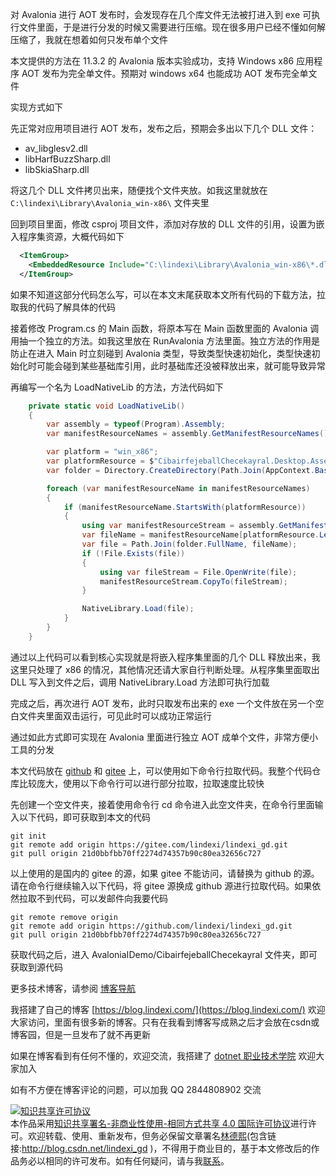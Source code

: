 
对 Avalonia 进行 AOT 发布时，会发现存在几个库文件无法被打进入到 exe 可执行文件里面，于是进行分发的时候又需要进行压缩。现在很多用户已经不懂如何解压缩了，我就在想着如何只发布单个文件

<!--more-->


<!-- 发布 -->
<!-- 博客 -->

本文提供的方法在 11.3.2 的 Avalonia 版本实验成功，支持 Windows x86 应用程序 AOT 发布为完全单文件。预期对 windows x64 也能成功 AOT 发布完全单文件

实现方式如下

先正常对应用项目进行 AOT 发布，发布之后，预期会多出以下几个 DLL 文件：

- av_libglesv2.dll
- libHarfBuzzSharp.dll
- libSkiaSharp.dll

将这几个 DLL 文件拷贝出来，随便找个文件夹放。如我这里就放在 `C:\lindexi\Library\Avalonia_win-x86\` 文件夹里

回到项目里面，修改 csproj 项目文件，添加对存放的 DLL 文件的引用，设置为嵌入程序集资源，大概代码如下

```xml
  <ItemGroup>
    <EmbeddedResource Include="C:\lindexi\Library\Avalonia_win-x86\*.dll" LinkBase="Assets\win-x86" />
  </ItemGroup>
```

如果不知道这部分代码怎么写，可以在本文末尾获取本文所有代码的下载方法，拉取我的代码了解具体的代码

接着修改 Program.cs 的 Main 函数，将原本写在 Main 函数里面的 Avalonia 调用抽一个独立的方法。如我这里放在 RunAvalonia 方法里面。独立方法的作用是防止在进入 Main 时立刻碰到 Avalonia 类型，导致类型快速初始化，类型快速初始化时可能会碰到某些基础库引用，此时基础库还没被释放出来，就可能导致异常

再编写一个名为 LoadNativeLib 的方法，方法代码如下

```csharp
    private static void LoadNativeLib()
    {
        var assembly = typeof(Program).Assembly;
        var manifestResourceNames = assembly.GetManifestResourceNames();

        var platform = "win_x86";
        var platformResource = $"CibairfejeballChecekayral.Desktop.Assets.{platform}.";
        var folder = Directory.CreateDirectory(Path.Join(AppContext.BaseDirectory, platform));

        foreach (var manifestResourceName in manifestResourceNames)
        {
            if (manifestResourceName.StartsWith(platformResource))
            {
                using var manifestResourceStream = assembly.GetManifestResourceStream(manifestResourceName)!;
                var fileName = manifestResourceName[platformResource.Length..];
                var file = Path.Join(folder.FullName, fileName);
                if (!File.Exists(file))
                {
                    using var fileStream = File.OpenWrite(file);
                    manifestResourceStream.CopyTo(fileStream);
                }

                NativeLibrary.Load(file);
            }
        }
    }
```

通过以上代码可以看到核心实现就是将嵌入程序集里面的几个 DLL 释放出来，我这里只处理了 x86 的情况，其他情况还请大家自行判断处理。从程序集里面取出 DLL 写入到文件之后，调用 NativeLibrary.Load 方法即可执行加载

完成之后，再次进行 AOT 发布，此时只取发布出来的 exe 一个文件放在另一个空白文件夹里面双击运行，可见此时可以成功正常运行

通过如此方式即可实现在 Avalonia 里面进行独立 AOT 成单个文件，非常方便小工具的分发

本文代码放在 [github](https://github.com/lindexi/lindexi_gd/tree/21d0bbfbb70ff2274d74357b90c80ea32656c727/AvaloniaIDemo/CibairfejeballChecekayral) 和 [gitee](https://gitee.com/lindexi/lindexi_gd/tree/21d0bbfbb70ff2274d74357b90c80ea32656c727/AvaloniaIDemo/CibairfejeballChecekayral) 上，可以使用如下命令行拉取代码。我整个代码仓库比较庞大，使用以下命令行可以进行部分拉取，拉取速度比较快

先创建一个空文件夹，接着使用命令行 cd 命令进入此空文件夹，在命令行里面输入以下代码，即可获取到本文的代码

```
git init
git remote add origin https://gitee.com/lindexi/lindexi_gd.git
git pull origin 21d0bbfbb70ff2274d74357b90c80ea32656c727
```

以上使用的是国内的 gitee 的源，如果 gitee 不能访问，请替换为 github 的源。请在命令行继续输入以下代码，将 gitee 源换成 github 源进行拉取代码。如果依然拉取不到代码，可以发邮件向我要代码

```
git remote remove origin
git remote add origin https://github.com/lindexi/lindexi_gd.git
git pull origin 21d0bbfbb70ff2274d74357b90c80ea32656c727
```

获取代码之后，进入 AvaloniaIDemo/CibairfejeballChecekayral 文件夹，即可获取到源代码

更多技术博客，请参阅 [博客导航](https://blog.lindexi.com/post/%E5%8D%9A%E5%AE%A2%E5%AF%BC%E8%88%AA.html )


我搭建了自己的博客 [https://blog.lindexi.com/](https://blog.lindexi.com/) 欢迎大家访问，里面有很多新的博客。只有在我看到博客写成熟之后才会放在csdn或博客园，但是一旦发布了就不再更新

如果在博客看到有任何不懂的，欢迎交流，我搭建了 [dotnet 职业技术学院](https://t.me/dotnet_campus) 欢迎大家加入

如有不方便在博客评论的问题，可以加我 QQ 2844808902 交流

<a rel="license" href="http://creativecommons.org/licenses/by-nc-sa/4.0/"><img alt="知识共享许可协议" style="border-width:0" src="https://licensebuttons.net/l/by-nc-sa/4.0/88x31.png" /></a><br />本作品采用<a rel="license" href="http://creativecommons.org/licenses/by-nc-sa/4.0/">知识共享署名-非商业性使用-相同方式共享 4.0 国际许可协议</a>进行许可。欢迎转载、使用、重新发布，但务必保留文章署名[林德熙](http://blog.csdn.net/lindexi_gd)(包含链接:http://blog.csdn.net/lindexi_gd )，不得用于商业目的，基于本文修改后的作品务必以相同的许可发布。如有任何疑问，请与我[联系](mailto:lindexi_gd@163.com)。